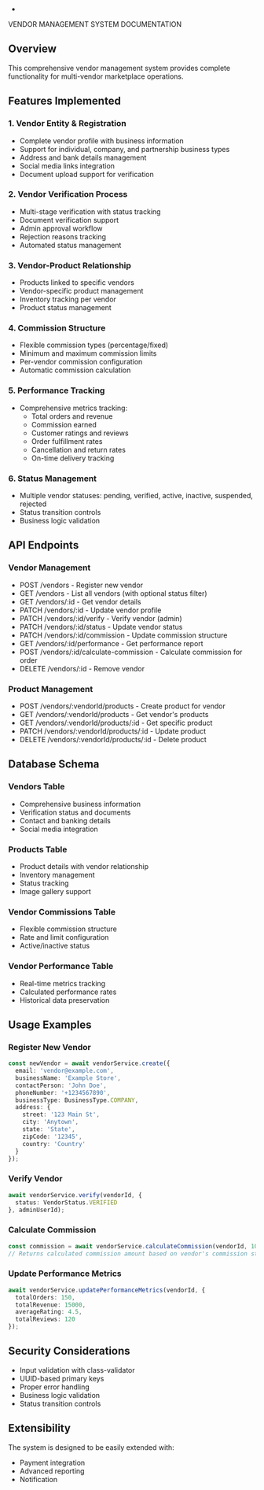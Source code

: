 *
VENDOR MANAGEMENT SYSTEM DOCUMENTATION

## Overview
This comprehensive vendor management system provides complete functionality for multi-vendor marketplace operations.

## Features Implemented

### 1. Vendor Entity & Registration
- Complete vendor profile with business information
- Support for individual, company, and partnership business types
- Address and bank details management
- Social media links integration
- Document upload support for verification

### 2. Vendor Verification Process
- Multi-stage verification with status tracking
- Document verification support
- Admin approval workflow
- Rejection reasons tracking
- Automated status management

### 3. Vendor-Product Relationship
- Products linked to specific vendors
- Vendor-specific product management
- Inventory tracking per vendor
- Product status management

### 4. Commission Structure
- Flexible commission types (percentage/fixed)
- Minimum and maximum commission limits
- Per-vendor commission configuration
- Automatic commission calculation

### 5. Performance Tracking
- Comprehensive metrics tracking:
  - Total orders and revenue
  - Commission earned
  - Customer ratings and reviews
  - Order fulfillment rates
  - Cancellation and return rates
  - On-time delivery tracking

### 6. Status Management
- Multiple vendor statuses: pending, verified, active, inactive, suspended, rejected
- Status transition controls
- Business logic validation

## API Endpoints

### Vendor Management
- POST /vendors - Register new vendor
- GET /vendors - List all vendors (with optional status filter)
- GET /vendors/:id - Get vendor details
- PATCH /vendors/:id - Update vendor profile
- PATCH /vendors/:id/verify - Verify vendor (admin)
- PATCH /vendors/:id/status - Update vendor status
- PATCH /vendors/:id/commission - Update commission structure
- GET /vendors/:id/performance - Get performance report
- POST /vendors/:id/calculate-commission - Calculate commission for order
- DELETE /vendors/:id - Remove vendor

### Product Management
- POST /vendors/:vendorId/products - Create product for vendor
- GET /vendors/:vendorId/products - Get vendor's products
- GET /vendors/:vendorId/products/:id - Get specific product
- PATCH /vendors/:vendorId/products/:id - Update product
- DELETE /vendors/:vendorId/products/:id - Delete product

## Database Schema

### Vendors Table
- Comprehensive business information
- Verification status and documents
- Contact and banking details
- Social media integration

### Products Table
- Product details with vendor relationship
- Inventory management
- Status tracking
- Image gallery support

### Vendor Commissions Table
- Flexible commission structure
- Rate and limit configuration
- Active/inactive status

### Vendor Performance Table
- Real-time metrics tracking
- Calculated performance rates
- Historical data preservation

## Usage Examples

### Register New Vendor
```typescript
const newVendor = await vendorService.create({
  email: 'vendor@example.com',
  businessName: 'Example Store',
  contactPerson: 'John Doe',
  phoneNumber: '+1234567890',
  businessType: BusinessType.COMPANY,
  address: {
    street: '123 Main St',
    city: 'Anytown',
    state: 'State',
    zipCode: '12345',
    country: 'Country'
  }
});
```

### Verify Vendor
```typescript
await vendorService.verify(vendorId, {
  status: VendorStatus.VERIFIED
}, adminUserId);
```

### Calculate Commission
```typescript
const commission = await vendorService.calculateCommission(vendorId, 100.00);
// Returns calculated commission amount based on vendor's commission structure
```

### Update Performance Metrics
```typescript
await vendorService.updatePerformanceMetrics(vendorId, {
  totalOrders: 150,
  totalRevenue: 15000,
  averageRating: 4.5,
  totalReviews: 120
});
```

## Security Considerations
- Input validation with class-validator
- UUID-based primary keys
- Proper error handling
- Business logic validation
- Status transition controls

## Extensibility
The system is designed to be easily extended with:
- Payment integration
- Advanced reporting
- Notification
